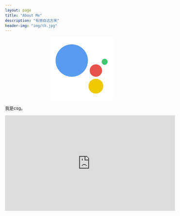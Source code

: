 ```yaml
---
layout: page
title: "About Me"
description: "有朋自远方来"
header-img: "img/th.jpg"
---
```


<center>
    <p><img src="/img/me.png" align="center"></p>
</center>



我是csg。



<iframe width="560" height="315" src="https://www.youtube.com/embed/862r3XS2YB0" frameborder="0" allowfullscreen></iframe>

